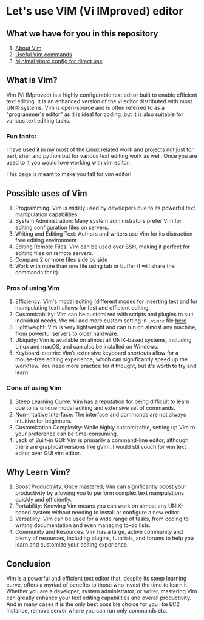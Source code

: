 # Let's use VIM (Vi IMproved) editor

## What we have for you in this repository
1. [About Vim](README.md)
2. [Useful Vim commands](vim-commands.md)
3. [Minimal vimrc config for direct use](.vimrc)

## What is Vim?
Vim (Vi IMproved) is a highly configurable text editor built to enable efficient text editing. It is an enhanced version of the vi editor distributed with most UNIX systems. Vim is open-source and is often referred to as a "programmer's editor" as it is ideal for coding, but it is also suitable for various text editing tasks.

### Fun facts:
I have used it in my most of the Linux related work and projects not just for perl, shell and python but for various text editing work as well. Once you are used to it you would love working with vim editor. 

This page is meant to make you fall for vim editor!

## Possible uses of Vim
1. Programming: Vim is widely used by developers due to its powerful text manipulation capabilities.
2. System Administration: Many system administrators prefer Vim for editing configuration files on servers.
3. Writing and Editing Text: Authors and writers use Vim for its distraction-free editing environment.
4. Editing Remote Files: Vim can be used over SSH, making it perfect for editing files on remote servers.
5. Compare 2 or more files side by side
6. Work with more than one file using tab or buffer (I will share the commands for it).

### Pros of using Vim
1. Efficiency: Vim's modal editing (different modes for inserting text and for manipulating text) allows for fast and efficient editing.
2. Customizability: Vim can be customized with scripts and plugins to suit individual needs. We will add more custom setting in `.vimrc` file [here](/.vimrc)
3. Lightweight: Vim is very lightweight and can run on almost any machine, from powerful servers to older hardware.
4. Ubiquity: Vim is available on almost all UNIX-based systems, including Linux and macOS, and can also be installed on Windows.
5. Keyboard-centric: Vim’s extensive keyboard shortcuts allow for a mouse-free editing experience, which can significantly speed up the workflow. You need more practice for it thought, but it's worth to try and learn.

### Cons of using Vim
1. Steep Learning Curve: Vim has a reputation for being difficult to learn due to its unique modal editing and extensive set of commands.
2. Non-intuitive Interface: The interface and commands are not always intuitive for beginners.
3. Customization Complexity: While highly customizable, setting up Vim to your preference can be time-consuming.
4. Lack of Built-in GUI: Vim is primarily a command-line editor, although there are graphical versions like gVim. I would stil vouch for vim text editor over GUI vim editor.

## Why Learn Vim?
1. Boost Productivity: Once mastered, Vim can significantly boost your productivity by allowing you to perform complex text manipulations quickly and efficiently.
2. Portability: Knowing Vim means you can work on almost any UNIX-based system without needing to install or configure a new editor.
3. Versatility: Vim can be used for a wide range of tasks, from coding to writing documentation and even managing to-do lists.
4. Community and Resources: Vim has a large, active community and plenty of resources, including plugins, tutorials, and forums to help you learn and customize your editing experience.

## Conclusion
Vim is a powerful and efficient text editor that, despite its steep learning curve, offers a myriad of benefits to those who invest the time to learn it. Whether you are a developer, system administrator, or writer, mastering Vim can greatly enhance your text editing capabilities and overall productivity.
And in many cases it is the only best possible choice for you like EC2 instance, remove server where you can run only commands etc.
